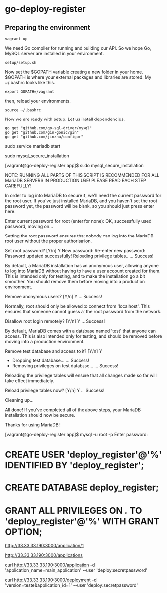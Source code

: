 # go-deploy-register

## Preparing the environment

```
vagrant up
```

We need Go compiler for running and building our API. So we hope Go, MySQL server are installed in your environment.

```
setup/setup.sh
```

Now set the $GOPATH variable creating a new folder in your home. $GOPATH is where your external packages and libraries are stored. My ~/.bashrc looks like this.

```
export GOPATH=/vagrant
```

then, reload your environments.

```
source ~/.bashrc
```

Now we are ready with setup. Let us install dependencies.

```
go get "github.com/go-sql-driver/mysql"
go get "github.com/gin-gonic/gin"
go get "github.com/jinzhu/configor"
```

sudo service mariadb start

sudo mysql_secure_installation

[vagrant@go-deploy-register app]$ sudo mysql_secure_installation

NOTE: RUNNING ALL PARTS OF THIS SCRIPT IS RECOMMENDED FOR ALL MariaDB
      SERVERS IN PRODUCTION USE!  PLEASE READ EACH STEP CAREFULLY!

In order to log into MariaDB to secure it, we'll need the current
password for the root user.  If you've just installed MariaDB, and
you haven't set the root password yet, the password will be blank,
so you should just press enter here.

Enter current password for root (enter for none):
OK, successfully used password, moving on...

Setting the root password ensures that nobody can log into the MariaDB
root user without the proper authorisation.

Set root password? [Y/n] Y
New password:
Re-enter new password:
Password updated successfully!
Reloading privilege tables..
 ... Success!


By default, a MariaDB installation has an anonymous user, allowing anyone
to log into MariaDB without having to have a user account created for
them.  This is intended only for testing, and to make the installation
go a bit smoother.  You should remove them before moving into a
production environment.

Remove anonymous users? [Y/n] Y
 ... Success!

Normally, root should only be allowed to connect from 'localhost'.  This
ensures that someone cannot guess at the root password from the network.

Disallow root login remotely? [Y/n] Y
 ... Success!

By default, MariaDB comes with a database named 'test' that anyone can
access.  This is also intended only for testing, and should be removed
before moving into a production environment.

Remove test database and access to it? [Y/n] Y
 - Dropping test database...
 ... Success!
 - Removing privileges on test database...
 ... Success!

Reloading the privilege tables will ensure that all changes made so far
will take effect immediately.

Reload privilege tables now? [Y/n] Y
 ... Success!

Cleaning up...

All done!  If you've completed all of the above steps, your MariaDB
installation should now be secure.

Thanks for using MariaDB!

[vagrant@go-deploy-register app]$ mysql -u root -p
Enter password:


# CREATE USER 'deploy_register'@'%' IDENTIFIED BY 'deploy_register';
# CREATE DATABASE deploy_register;
# GRANT ALL PRIVILEGES ON *.* TO 'deploy_register'@'%' WITH GRANT OPTION;

http://33.33.33.190:3000/application/1

http://33.33.33.190:3000/applications

curl http://33.33.33.190:3000/application -d 'application_name=main_application' --user 'deploy:secretpassword'

curl http://33.33.33.190:3000/deployment -d 'version=teste&application_id=1' --user 'deploy:secretpassword'
